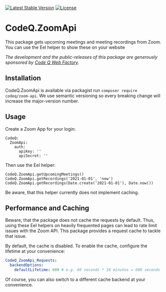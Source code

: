 [![Latest Stable Version](https://poser.pugx.org/codeq/zoom-api/v/stable)](https://packagist.org/packages/codeq/zoom-api)
[![License](https://poser.pugx.org/codeq/zoom-api/license)](LICENSE)

# CodeQ.ZoomApi

This package gets upcoming meetings and meeting recordings from Zoom. 
You can use the Eel helper to show these on your website

*The development and the public-releases of this package are generously sponsored by [Code Q Web Factory](http://codeq.at).*

## Installation

CodeQ.ZoomApi is available via packagist run `composer require codeq/zoom-api`.
We use semantic versioning so every breaking change will increase the major-version number.

## Usage

Create a Zoom App for your login:

```
CodeQ:
  ZoomApi:
    auth:
      apiKey: ''
      apiSecret: ''
```

Then use the Eel helper:

```
CodeQ.ZoomApi.getUpcomingMeetings()
CodeQ.ZoomApi.getRecordings('2021-01-01', 'now')
CodeQ.ZoomApi.getRecordings(Date.create('2021-01-01'), Date.now())
```

Be aware, that this helper currently does not implement caching.

## Performance and Caching

Beware, that the package does not cache the requests by default. Thus, using these Eel helpers on
heavily frequented pages can lead to rate limit issues with the Zoom API. This package provides
a request cache to tackle that issue. 

By default, the cache is disabled. To enable the cache, configure the lifetime at your convenience:

```yaml
CodeQ_ZoomApi_Requests:
  backendOptions:
    defaultLifetime: 600 # e.g. 60 seconds * 10 minutes = 600 seconds
```

Of course, you can also switch to a different cache backend at your convenience.
